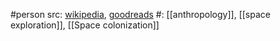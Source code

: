 #person 
src: [wikipedia](https://en.wikipedia.org/wiki/Ben_Finney), [goodreads](https://www.goodreads.com/author/show/558652.Ben_R_Finney) 
#: [[anthropology]], [[space exploration]], [[Space colonization]] 



